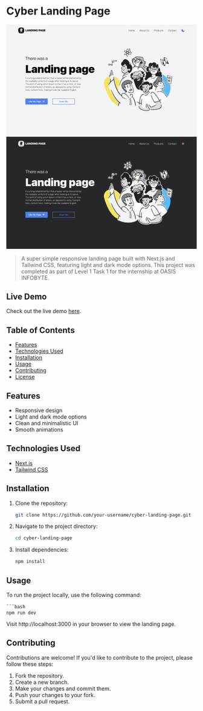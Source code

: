 # Cyber Landing Page

![Project Image](/oibsip_task1/landingLight.png)
![Project Image](/oibsip_task1/landingDark.png)

> A super simple responsive landing page built with Next.js and Tailwind CSS, featuring light and dark mode options. This project was completed as part of Level 1 Task 1 for the internship at OASIS INFOBYTE.

## Live Demo

Check out the live demo [here](https://cyber-landing-page.vercel.app).

## Table of Contents

- [Features](#features)
- [Technologies Used](#technologies-used)
- [Installation](#installation)
- [Usage](#usage)
- [Contributing](#contributing)
- [License](#license)

## Features

- Responsive design
- Light and dark mode options
- Clean and minimalistic UI
- Smooth animations

## Technologies Used

- [Next.js](https://nextjs.org/)
- [Tailwind CSS](https://tailwindcss.com/)

## Installation

1. Clone the repository:

   ```bash
   git clone https://github.com/your-username/cyber-landing-page.git
   
2. Navigate to the project directory:

   ```bash
   cd cyber-landing-page

3. Install dependencies:
   
   ```bash
   npm install

## Usage

To run the project locally, use the following command:

    ```bash
    npm run dev

Visit http://localhost:3000 in your browser to view the landing page.


## Contributing
Contributions are welcome! If you'd like to contribute to the project, please follow these steps:

1. Fork the repository.
2. Create a new branch.
3. Make your changes and commit them.
4. Push your changes to your fork.
5. Submit a pull request.

